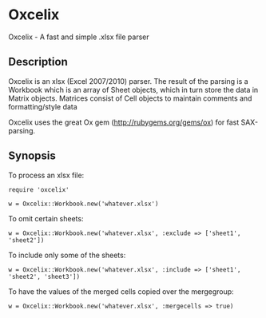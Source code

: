 Oxcelix
=======

Oxcelix - A fast and simple .xlsx file parser

Description
-----------

Oxcelix is an xlsx (Excel 2007/2010) parser. The result of the parsing is a
Workbook which is an array of Sheet objects, which in turn store the data in
Matrix objects. Matrices consist of Cell objects to maintain comments and
formatting/style data

Oxcelix uses the great Ox gem (http://rubygems.org/gems/ox) for fast SAX-parsing.

Synopsis
--------

To process an xlsx file:

`require 'oxcelix'`

`w = Oxcelix::Workbook.new('whatever.xlsx')`

To omit certain sheets:

`w = Oxcelix::Workbook.new('whatever.xlsx', :exclude => ['sheet1', 'sheet2'])`

To include only some of the sheets:

`w = Oxcelix::Workbook.new('whatever.xlsx', :include => ['sheet1', 'sheet2', 'sheet3'])`

To have the values of the merged cells copied over the mergegroup:

`w = Oxcelix::Workbook.new('whatever.xlsx', :mergecells => true)`
